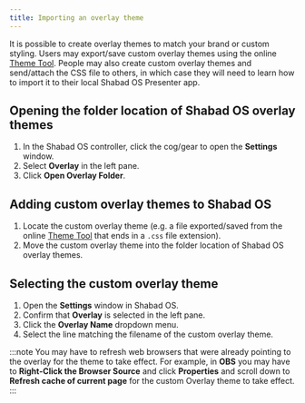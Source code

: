 ```yaml
---
title: Importing an overlay theme
---
```


It is possible to create overlay themes to match your brand or custom styling. Users may export/save custom overlay themes using the online [Theme Tool](https://themes.shabados.com/). People may also create custom overlay themes and send/attach the CSS file to others, in which case they will need to learn how to import it to their local Shabad OS Presenter app.

## Opening the folder location of Shabad OS overlay themes

1. In the Shabad OS controller, click the cog/gear to open the **Settings** window.
2. Select **Overlay** in the left pane.
3. Click **Open Overlay Folder**.

## Adding custom overlay themes to Shabad OS

1. Locate the custom overlay theme (e.g. a file exported/saved from the online [Theme Tool](https://themes.shabados.com/) that ends in a `.css` file extension).
2. Move the custom overlay theme into the folder location of Shabad OS overlay themes.

## Selecting the custom overlay theme

1. Open the **Settings** window in Shabad OS.
2. Confirm that **Overlay** is selected in the left pane.
3. Click the **Overlay Name** dropdown menu.
4. Select the line matching the filename of the custom overlay theme.

:::note
You may have to refresh web browsers that were already pointing to the overlay for the theme to take effect. For example, in **OBS** you may have to **Right-Click the Browser Source** and click **Properties** and scroll down to **Refresh cache of current page** for the custom Overlay theme to take effect.
:::
